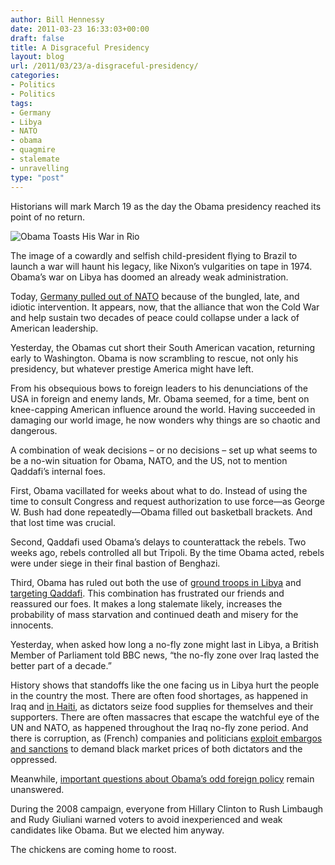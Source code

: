```yaml
---
author: Bill Hennessy
date: 2011-03-23 16:33:03+00:00
draft: false
title: A Disgraceful Presidency
layout: blog
url: /2011/03/23/a-disgraceful-presidency/
categories:
- Politics
- Politics
tags:
- Germany
- Libya
- NATO
- obama
- quagmire
- stalemate
- unravelling
type: "post"
---
```


Historians will mark March 19 as the day the Obama presidency reached its point of no return. 

 

![Obama Toasts His War in Rio](https://i.dailymail.co.uk/i/pix/2011/03/22/article-1368693-0B47049F00000578-447_470x423.jpg)


 

The image of a cowardly and selfish child-president flying to Brazil to launch a war will haunt his legacy, like Nixon’s vulgarities on tape in 1974. Obama’s war on Libya has doomed an already weak administration. 

 

Today, [Germany pulled out of NATO](https://www.dailymail.co.uk/news/article-1368693/Libya-war-Germans-pull-forces-NATO-Libyan-coalition-falls-apart.html) because of the bungled, late, and idiotic intervention. It appears, now, that the alliance that won the Cold War and help sustain two decades of peace could collapse under a lack of American leadership.

 

Yesterday, the Obamas cut short their South American vacation, returning early to Washington. Obama is now scrambling to rescue, not only his presidency, but whatever prestige America might have left.

 

From his obsequious bows to foreign leaders to his denunciations of the USA in foreign and enemy lands, Mr. Obama seemed, for a time, bent on knee-capping American influence around the world. Having succeeded in damaging our world image, he now wonders why things are so chaotic and dangerous.

 

A combination of weak decisions – or no decisions – set up what seems to be a no-win situation for Obama, NATO, and the US, not to mention Qaddafi’s internal foes. 

 

First, Obama vacillated for weeks about what to do. Instead of using the time to consult Congress and request authorization to use force—as George W. Bush had done repeatedly—Obama filled out basketball brackets. And that lost time was crucial.

 

Second, Qaddafi used Obama’s delays to counterattack the rebels. Two weeks ago, rebels controlled all but Tripoli. By the time Obama acted, rebels were under siege in their final bastion of Benghazi.

 

Third, Obama has ruled out both the use of [ground troops in Libya](https://news.yahoo.com/s/ap/20110323/ap_on_re_us/us_us_libya_32) and [targeting Qaddafi](https://www.thaindian.com/newsportal/world-news/it-will-be-unwise-for-allied-forces-to-try-to-kill-gaddafi-gates_100516495.html). This combination has frustrated our friends and reassured our foes. It makes a long stalemate likely, increases the probability of mass starvation and continued death and misery for the innocents.

 

Yesterday, when asked how long a no-fly zone might last in Libya, a British Member of Parliament told BBC news, “the no-fly zone over Iraq lasted the better part of a decade.”

 

History shows that standoffs like the one facing us in Libya hurt the people in the country the most. There are often food shortages, as happened in Iraq and [in Haiti](https://articles.latimes.com/1993-12-20/news/mn-3946_1_rural-areas), as dictators seize food supplies for themselves and their supporters. There are often massacres that escape the watchful eye of the UN and NATO, as happened throughout the Iraq no-fly zone period. And there is corruption, as (French) companies and politicians [exploit embargos and sanctions](https://www.washingtonpost.com/wp-dyn/articles/A16142-2004Oct7.html) to demand black market prices of both dictators and the oppressed. 

 

Meanwhile, [important questions about Obama’s odd foreign policy](https://stlouisteaparty.com/2011/03/20/5-questions-about-libya/) remain unanswered. 

 

During the 2008 campaign, everyone from Hillary Clinton to Rush Limbaugh and Rudy Giuliani warned voters to avoid inexperienced and weak candidates like Obama. But we elected him anyway.

 

The chickens are coming home to roost. 
